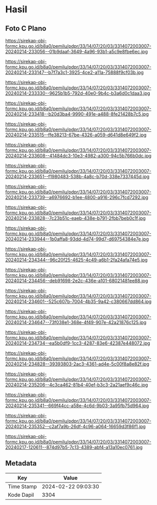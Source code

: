 # Hasil

## Foto C Plano

https://sirekap-obj-formc.kpu.go.id/b8a0/pemilu/pdpr/33/14/07/20/03/3314072003007-20240214-233056--01b9daaf-3649-4a96-93b1-a5c9e8fbe6ec.jpg

https://sirekap-obj-formc.kpu.go.id/b8a0/pemilu/pdpr/33/14/07/20/03/3314072003007-20240214-233147--b7f7a3c1-3925-4ce2-a11a-75888f9cf03b.jpg

https://sirekap-obj-formc.kpu.go.id/b8a0/pemilu/pdpr/33/14/07/20/03/3314072003007-20240214-233330--9625b1b5-792d-40e0-9b4c-b3a6d0c1daa3.jpg

https://sirekap-obj-formc.kpu.go.id/b8a0/pemilu/pdpr/33/14/07/20/03/3314072003007-20240214-233418--b20d3ba4-9990-491e-a488-8fe21428b7c5.jpg

https://sirekap-obj-formc.kpu.go.id/b8a0/pemilu/pdpr/33/14/07/20/03/3314072003007-20240214-233515--ffe38213-67be-4326-a059-d641d8e649f2.jpg

https://sirekap-obj-formc.kpu.go.id/b8a0/pemilu/pdpr/33/14/07/20/03/3314072003007-20240214-233608--41484dc3-10e3-4982-a300-94c5b766b0dc.jpg

https://sirekap-obj-formc.kpu.go.id/b8a0/pemilu/pdpr/33/14/07/20/03/3314072003007-20240214-233651--f1980483-538b-4a8c-b70d-338e7337445d.jpg

https://sirekap-obj-formc.kpu.go.id/b8a0/pemilu/pdpr/33/14/07/20/03/3314072003007-20240214-233739--a6976692-b1ee-4800-a916-296c7fcd7292.jpg

https://sirekap-obj-formc.kpu.go.id/b8a0/pemilu/pdpr/33/14/07/20/03/3314072003007-20240214-233828--7c23b51c-eaeb-438e-b791-2fbb7beb0c1f.jpg

https://sirekap-obj-formc.kpu.go.id/b8a0/pemilu/pdpr/33/14/07/20/03/3314072003007-20240214-233944--1b0affa8-93dd-4d74-99d7-d69754384e7e.jpg

https://sirekap-obj-formc.kpu.go.id/b8a0/pemilu/pdpr/33/14/07/20/03/3314072003007-20240214-234344--96c20f25-4625-4c49-a6b1-2fa24afa74e5.jpg

https://sirekap-obj-formc.kpu.go.id/b8a0/pemilu/pdpr/33/14/07/20/03/3314072003007-20240214-234456--deb91698-2e2c-436e-a101-68021481ee88.jpg

https://sirekap-obj-formc.kpu.go.id/b8a0/pemilu/pdpr/33/14/07/20/03/3314072003007-20240214-234601--525c607b-7004-4b35-9a42-c380667dd864.jpg

https://sirekap-obj-formc.kpu.go.id/b8a0/pemilu/pdpr/33/14/07/20/03/3314072003007-20240214-234647--73f038e1-368e-4f49-907e-42a21876c125.jpg

https://sirekap-obj-formc.kpu.go.id/b8a0/pemilu/pdpr/33/14/07/20/03/3314072003007-20240214-234734--ea5b0df9-1cc3-4287-83e6-42387e448072.jpg

https://sirekap-obj-formc.kpu.go.id/b8a0/pemilu/pdpr/33/14/07/20/03/3314072003007-20240214-234828--39393803-2ac3-4361-ad4e-5c00f8a8e82f.jpg

https://sirekap-obj-formc.kpu.go.id/b8a0/pemilu/pdpr/33/14/07/20/03/3314072003007-20240214-235206--4c3ca462-81b4-40ef-b3c3-2a21aef9c46c.jpg

https://sirekap-obj-formc.kpu.go.id/b8a0/pemilu/pdpr/33/14/07/20/03/3314072003007-20240214-235341--669f44cc-a58e-4c6d-9b03-3a95fb75d964.jpg

https://sirekap-obj-formc.kpu.go.id/b8a0/pemilu/pdpr/33/14/07/20/03/3314072003007-20240214-235352--c2af7a9b-26df-4c96-a064-16659d3f86f1.jpg

https://sirekap-obj-formc.kpu.go.id/b8a0/pemilu/pdpr/33/14/07/20/03/3314072003007-20240217-120611--874d97b5-7c13-4389-abf4-a13a10ec0761.jpg


## Metadata

| Key        | Value               |
| ---------- | ------------------- |
| Time Stamp | 2024-02-22 09:03:30 |
| Kode Dapil | 3304                |



